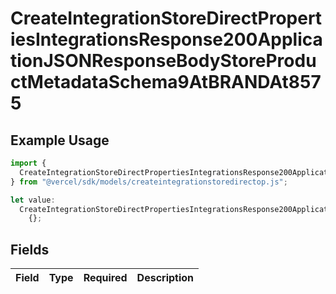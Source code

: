# CreateIntegrationStoreDirectPropertiesIntegrationsResponse200ApplicationJSONResponseBodyStoreProductMetadataSchema9AtBRANDAt8575

## Example Usage

```typescript
import {
  CreateIntegrationStoreDirectPropertiesIntegrationsResponse200ApplicationJSONResponseBodyStoreProductMetadataSchema9AtBRANDAt8575,
} from "@vercel/sdk/models/createintegrationstoredirectop.js";

let value:
  CreateIntegrationStoreDirectPropertiesIntegrationsResponse200ApplicationJSONResponseBodyStoreProductMetadataSchema9AtBRANDAt8575 =
    {};
```

## Fields

| Field       | Type        | Required    | Description |
| ----------- | ----------- | ----------- | ----------- |